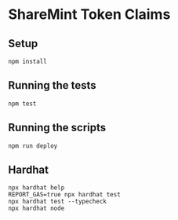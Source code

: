 # ShareMint Token Claims

## Setup

```shell
npm install
```

## Running the tests

```shell
npm test
```

## Running the scripts

```shell
npm run deploy
```

## Hardhat

```shell
npx hardhat help
REPORT_GAS=true npx hardhat test
npx hardhat test --typecheck
npx hardhat node
```
